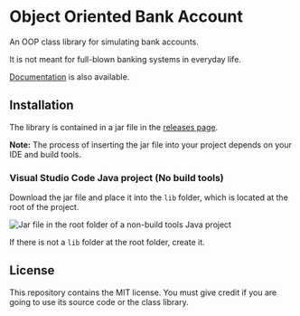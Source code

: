 # Object Oriented Bank Account

An OOP class library for simulating bank accounts.

It is not meant for full-blown banking systems in everyday life.

[Documentation](https://synthird.github.io/object-oriented-bank-account/) is also available.

## Installation

The library is contained in a jar file in the [releases page](https://github.com/Synthird/object-oriented-bank-account/releases/latest).

**Note:** The process of inserting the jar file into your project depends on your IDE and build tools.

### Visual Studio Code Java project (No build tools)

Download the jar file and place it into the ```lib``` folder, which is located at the root of the project.

![Jar file in the root folder of a non-build tools Java project](https://github.com/user-attachments/assets/1984ea04-bfa1-4796-99f2-e556834e81ec)

If there is not a ```lib``` folder at the root folder, create it.

## License

This repository contains the MIT license. You must give credit if you are going to use its source code or the class library.
